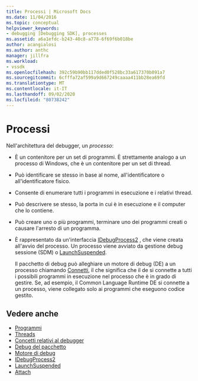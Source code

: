 ```yaml
---
title: Processi | Microsoft Docs
ms.date: 11/04/2016
ms.topic: conceptual
helpviewer_keywords:
- debugging [Debugging SDK], processes
ms.assetid: a6a1efdc-b243-40c8-a778-6f69f6b018be
author: acangialosi
ms.author: anthc
manager: jillfra
ms.workload:
- vssdk
ms.openlocfilehash: 392c59b90bb117dded0f528bc33a617370b091a7
ms.sourcegitcommit: 6cfffa72af599a9d667249caaaa411bb28ea69fd
ms.translationtype: MT
ms.contentlocale: it-IT
ms.lasthandoff: 09/02/2020
ms.locfileid: "80738242"
---
```

# <a name="processes"></a>Processi
Nell'architettura del debugger, un *processo*:

- È un contenitore per un set di programmi. È strettamente analogo a un processo di Windows, che è un contenitore per un set di thread.

- Può identificare se stesso in base al nome, all'identificatore o all'identificatore fisico.

- Consente di enumerare tutti i programmi in esecuzione e i relativi thread.

- Può descrivere se stesso, la porta in cui è in esecuzione e il computer che lo contiene.

- Può creare uno o più programmi, terminare uno dei programmi creati o causare l'arresto di un programma.

- È rappresentato da un'interfaccia [IDebugProcess2](../../extensibility/debugger/reference/idebugprocess2.md) , che viene creata all'avvio del processo. Un processo viene avviato da gestione debug sessione (SDM) o [LaunchSuspended](../../extensibility/debugger/reference/idebugenginelaunch2-launchsuspended.md).

  Il pacchetto di debug può alleghiare un motore di debug (DE) a un processo chiamando [Connetti](../../extensibility/debugger/reference/idebugprocess2-attach.md), il che significa che il de si connette a tutti i possibili programmi in esecuzione nel processo che è in grado di gestire. Se, ad esempio, il Common Language Runtime DE si connette a un processo, viene collegato solo ai programmi che eseguono codice gestito.

## <a name="see-also"></a>Vedere anche
- [Programmi](../../extensibility/debugger/programs.md)
- [Threads](../../extensibility/debugger/threads.md)
- [Concetti relativi al debugger](../../extensibility/debugger/debugger-concepts.md)
- [Debug del pacchetto](../../extensibility/debugger/debug-package.md)
- [Motore di debug](../../extensibility/debugger/debug-engine.md)
- [IDebugProcess2](../../extensibility/debugger/reference/idebugprocess2.md)
- [LaunchSuspended](../../extensibility/debugger/reference/idebugenginelaunch2-launchsuspended.md)
- [Attach](../../extensibility/debugger/reference/idebugprocess2-attach.md)
